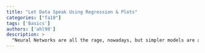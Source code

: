 ```yaml
---
title: "Let Data Speak Using Regression & Plots"
categories: ["fa18"]
tags: ['Basics']
authors: ['ahl98']
description: >
  "Neural Networks are all the rage, nowadays, but simpler models are always great places to start! We'll cover how to do Linear/Logistic Regression as well as preparing data for such a function to work."
---
```


 

